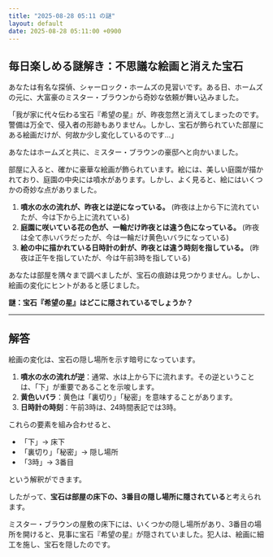 ```yaml
---
title: "2025-08-28 05:11 の謎"
layout: default
date: 2025-08-28 05:11:00 +0900
---
```

## 毎日楽しめる謎解き：不思議な絵画と消えた宝石

あなたは有名な探偵、シャーロック・ホームズの見習いです。ある日、ホームズの元に、大富豪のミスター・ブラウンから奇妙な依頼が舞い込みました。

「我が家に代々伝わる宝石『希望の星』が、昨夜忽然と消えてしまったのです。警備は万全で、侵入者の形跡もありません。しかし、宝石が飾られていた部屋にある絵画だけが、何故か少し変化しているのです…」

あなたはホームズと共に、ミスター・ブラウンの豪邸へと向かいました。

部屋に入ると、確かに豪華な絵画が飾られています。絵には、美しい庭園が描かれており、庭園の中央には噴水があります。しかし、よく見ると、絵にはいくつかの奇妙な点がありました。

1.  **噴水の水の流れが、昨夜とは逆になっている。** (昨夜は上から下に流れていたが、今は下から上に流れている)
2.  **庭園に咲いている花の色が、一輪だけ昨夜とは違う色になっている。** (昨夜は全て赤いバラだったが、今は一輪だけ黄色いバラになっている)
3.  **絵の中に描かれている日時計の針が、昨夜とは違う時刻を指している。** (昨夜は正午を指していたが、今は午前3時を指している)

あなたは部屋を隅々まで調べましたが、宝石の痕跡は見つかりません。しかし、絵画の変化にヒントがあると感じました。

**謎：宝石『希望の星』はどこに隠されているでしょうか？**

---

## 解答

絵画の変化は、宝石の隠し場所を示す暗号になっています。

1.  **噴水の水の流れが逆**：通常、水は上から下に流れます。その逆ということは、「下」が重要であることを示唆します。
2.  **黄色いバラ**：黄色は「裏切り」「秘密」を意味することがあります。
3.  **日時計の時刻**：午前3時は、24時間表記では3時。

これらの要素を組み合わせると、

*   「下」→ 床下
*   「裏切り」「秘密」→ 隠し場所
*   「3時」→ 3番目

という解釈ができます。

したがって、**宝石は部屋の床下の、3番目の隠し場所に隠されている**と考えられます。

ミスター・ブラウンの屋敷の床下には、いくつかの隠し場所があり、3番目の場所を開けると、見事に宝石『希望の星』が隠されていました。犯人は、絵画に細工を施し、宝石を隠したのです。

